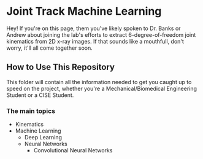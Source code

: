 # Joint Track Machine Learning
Hey! If you're on this page, them you've likely spoken to Dr. Banks or Andrew about joining the lab's efforts to extract 6-degree-of-freedom joint kinematics from 2D x-ray images. If that sounds like a mouthfull, don't worry, it'll all come together soon.

## How to Use This Repository

This folder will contain all the information needed to get you caught up to speed on the project, whether you're a Mechanical/Biomedical Engineering Student or a CISE Student.

### The main topics

* Kinematics
* Machine Learning
    * Deep Learning
    * Neural Networks
        * Convolutional Neural Networks